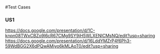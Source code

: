#Test Cases
### US1
https://docs.google.com/presentation/d/1C-knpn08TWxCBZo9l6cR67CMg9SY9iH5WLXENlCMsNQ/edit?usp=sharing 
https://docs.google.com/presentation/d/16LddYMZrP4f6Ph3-59WdBGG2X6dPQwAMiyo6kMLAoT0/edit?usp=sharing 
